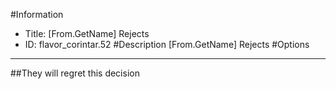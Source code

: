 #Information
 - Title: [From.GetName] Rejects
 - ID: flavor_corintar.52
#Description
[From.GetName] Rejects
#Options

___
##They will regret this decision
